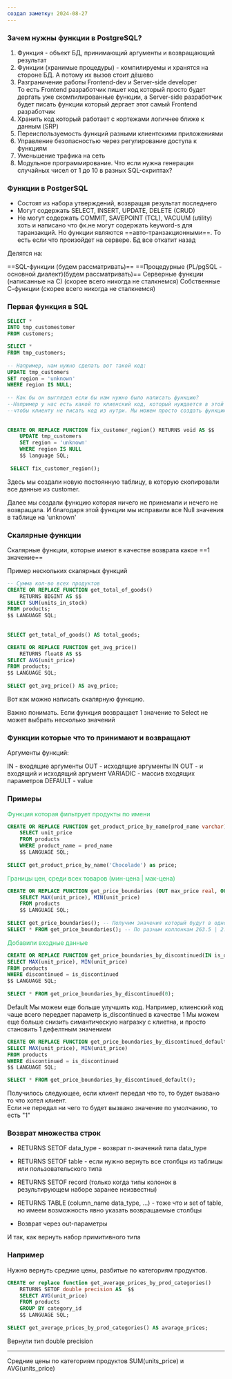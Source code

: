 ```yaml
---
создал заметку: 2024-08-27
---
```

### Зачем нужны функции в PostgreSQL? 

1) Функция - объект БД, принимающий аргументы и возвращающий результат
2) Функции (хранимые процедуры) - компилируемы и хранятся на стороне БД.
	А потому их вызов стоит дёшево
3) Разграничение работы Frontend-dev и Server-side developer  
   То есть Frontend разработчик пишет код который просто будет дергать уже скомпилированные функции, а Server-side разработчик будет писать функции который дергает этот самый Frontend разработчик
4) Хранить код который работает с кортежами логичнее ближе к данным (SRP)
5) Переиспользуемость функций разными клиентскими приложениями
6) Управление безопасностью через регулирование доступа к функциям
7) Уменьшение трафика на сеть
8) Модульное программирование. Что если нужна генерация случайных чисел от 1 до
	10 в разных SQL-скриптах?


### Функции в PostgerSQL  

- Состоят из набора утверждений, возвращая результат последнего
- Могут содержать SELECT, INSERT, UPDATE, DELETE (CRUD)
- Не могут содержать COMMIT, SAVEPOINT (TCL), VACUUM (utility)
	хоть и написано что фк.не могут содержать keyword-s для таранзакций. Но функции являются ==авто-транзакционными==. То есть если что произойдет на сервере. Бд все откатит назад


Делятся на:

==SQL-функции (будем рассматривать)==
==Процедурные (PL/pgSQL - основной диалект)(будем рассматривать)==
Серверные функции (написанные на С) (скорее всего никогда не сталкнемся)
Собственные С-функции (скорее всего никогда не сталкнемся)


### Первая функция в SQL

```sql
SELECT * 
INTO tmp_customestomer
FROM customers;

SELECT *  
FROM tmp_customers;  
  
-- Например, нам нужно сделать вот такой код:  
UPDATE tmp_customers  
SET region = 'unknown'  
WHERE region IS NULL;  
  
-- Как бы он выглядел если бы нам нужно было написать функцию?  
--Например у нас есть какой то клиенский код, который нуждается в этой функции. Для того  
--чтобы клиенту не писать код из нутри. Мы можем просто создать функцию которую он потом вызовет.  
  
  
CREATE OR REPLACE FUNCTION fix_customer_region() RETURNS void AS $$  
    UPDATE tmp_customers  
    SET region = 'unknown'  
    WHERE region IS NULL  
    $$ language SQL;  
  
 SELECT fix_customer_region();
```

Здесь мы создали новую постоянную таблицу, в которую скопировали все данные из customer.

Далее мы создали функцию которая ничего не принемали и нечего не возвращала.
И благодаря этой функции мы исправили все Null значения в таблице на 'unknown'

### Скалярные функции

Скалярные функции, которые имеют в качестве возврата какое ==1 значение==

Пример нескольких скалярных функций

```sql
-- Сумма кол-во всех продуктов  
CREATE OR REPLACE FUNCTION get_total_of_goods()  
    RETURNS BIGINT AS $$  
SELECT SUM(units_in_stock)  
FROM products;  
$$ LANGUAGE SQL;  
  
  
SELECT get_total_of_goods() AS total_goods;  
```

```sql
CREATE OR REPLACE FUNCTION get_avg_price()  
    RETURNS float8 AS $$  
SELECT AVG(unit_price)  
FROM products;  
$$ LANGUAGE SQL;  
  
SELECT get_avg_price() AS avg_price;
```

Вот как можно написать скалярную функцию.

Важно понимать. Если функция возвращает 1 значение то Select не может выбрать несколько значений


### Функции которые что то принимают и возвращают

Аргументы функций:

IN - входящие аргументы
OUT - исходящие аргументы
IN OUT - и входящий и исходящий аргумент
VARIADIC - массив входящих параметров
DEFAULT - value


### Примеры



<font color="#2DC26B">Функция которая фильтрует продукты по имени</font>
```sql
CREATE OR REPLACE FUNCTION get_product_price_by_name(prod_name varchar) RETURNS real AS $$ --Здесь не явно IN параметр (IN prod_name varchar)  
    SELECT unit_price  
    FROM products  
    WHERE product_name = prod_name  
    $$ LANGUAGE SQL;  
  
SELECT get_product_price_by_name('Chocolade') as price;  
```


<font color="#2DC26B">Границы цен, среди всех товаров (мин-цена | мак-цена)</font>

```sql
CREATE OR REPLACE FUNCTION get_price_boundaries (OUT max_price real, OUT min_price real) AS $$  
    SELECT MAX(unit_price), MIN(unit_price)  
    FROM products  
    $$ LANGUAGE SQL;  
  
SELECT get_price_boundaries(); -- Получим значения который будут в одной коллонке (263.5,2.5)  
SELECT * FROM get_price_boundaries(); -- По разным коллонкам 263.5 | 2.5
```

<font color="#2DC26B">Добавили входные данные</font>

```sql
CREATE OR REPLACE FUNCTION get_price_boundaries_by_discontinued(IN is_discontinued int, OUT max_price real, OUT min_price real) AS $$  
SELECT MAX(unit_price), MIN(unit_price)  
FROM products  
WHERE discontinued = is_discontinued  
$$ LANGUAGE SQL;  
  
SELECT * FROM get_price_boundaries_by_discontinued(0);
```


Default
Мы можем еще больше улучшить код. Например, клиенский код чаще всего передает параметр is_discontinued в качестве 1
Мы можем еще больше снизить симантическую награзку с клиетна, и просто становить 1 дефелтным значением

```sql
CREATE OR REPLACE FUNCTION get_price_boundaries_by_discontinued_default(IN is_discontinued int DEFAULT 1, OUT max_price real, OUT min_price real) AS $$  
SELECT MAX(unit_price), MIN(unit_price)  
FROM products  
WHERE discontinued = is_discontinued  
$$ LANGUAGE SQL;

SELECT * FROM get_price_boundaries_by_discontinued_default();
```
Получилось следующее, если клиент передал что то, то будет вызвано то что хотел клиент.  
Если не передал ни чего то будет вызвано значение по умолчанию, то есть "1"


### Возврат множества строк

- RETURNS SETOF data_type - возврат n-значений типа data_type

- RETURNS SETOF table - если нужно вернуть все столбцы из таблицы или
пользовательского типа

- RETURNS SETOF record
(только когда типы колонок в результирующем наборе заранее неизвестны)

- RETURNS TABLE (column_name data_type, …) - тоже что и set of table,
но имеем возможность явно указать возвращаемые столбцы

- Возврат через out-параметры

И так, как вернуть набор примитивного типа

### Например 

Нужно вернуть средние цены, разбитые по категориям продуктов. 
```sql
CREATE or replace function get_average_prices_by_prod_categories()  
    RETURNS SETOF double precision AS  $$  
    SELECT AVG(unit_price)  
    FROM products  
    GROUP BY category_id  
    $$ LANGUAGE SQL;  
  
SELECT get_average_prices_by_prod_categories() AS avarage_prices;
```

Вернули тип double precision 

---
Средние цены по категориям продуктов
SUM(units_price) и AVG(units_price)




